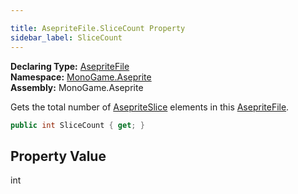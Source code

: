 ```yaml
---

title: AsepriteFile.SliceCount Property
sidebar_label: SliceCount
---
```

**Declaring Type:** [AsepriteFile](../)  
**Namespace:** [MonoGame.Aseprite](../../)  
**Assembly:** MonoGame.Aseprite

Gets the total number of [AsepriteSlice](../../AsepriteTypes/AsepriteSlice/) elements in this [AsepriteFile](../).

```csharp
public int SliceCount { get; }
```

## Property Value

int


